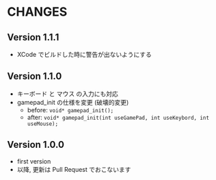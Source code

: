 # CHANGES

## Version 1.1.1
- XCode でビルドした時に警告が出ないようにする

## Version 1.1.0
- キーボード と マウス の入力にも対応
- gamepad_init の仕様を変更 (破壊的変更)
  - before: `void* gamepad_init();`
  - after: `void* gamepad_init(int useGamePad, int useKeybord, int useMouse);`

## Version 1.0.0
- first version
- 以降, 更新は Pull Request でおこないます

